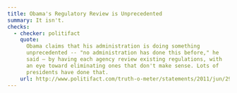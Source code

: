 ```yaml
---
title: Obama's Regulatory Review is Unprecedented
summary: It isn't.
checks:
  - checker: politifact
    quote:
      Obama claims that his administration is doing something
      unprecedented -- "no administration has done this before," he
      said — by having each agency review existing regulations, with
      an eye toward eliminating ones that don't make sense. Lots of
      presidents have done that.
    url: http://www.politifact.com/truth-o-meter/statements/2011/jun/29/barack-obama/obama-claims-his-regulatory-review-unprecedented/
---
```

